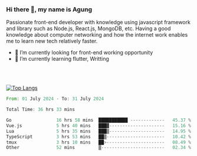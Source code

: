 ### Hi there 👋, my name is Agung
Passionate front-end developer with knowledge using javascript framework and library such as Node.js, React.js, MongoDB, etc. Having a good knowledge about computer networking and how the internet work enables me to learn new tech relatively faster.

<!--
**agungfir98/agungfir98** is a ✨ _special_ ✨ repository because its `README.md` (this file) appears on your GitHub profile.
-->

- 🔭 I’m currently looking for front-end working opportunity
- 🌱 I’m currently learning flutter, Writting
<br/>
<br/>

[![Top Langs](https://github-readme-stats.vercel.app/api/top-langs/?username=agungfir98&langs_count=5)](https://github.com/anuraghazra/github-readme-stats)

<!--START_SECTION:waka-->

```rust
From: 01 July 2024 - To: 31 July 2024

Total Time: 36 hrs 33 mins

Go                 16 hrs 58 mins  ███████████ -------------   45.37 %
Vue.js             5 hrs 40 mins   ███▓---------------------   15.16 %
Lua                5 hrs 35 mins   ███▒---------------------   14.95 %
TypeScript         3 hrs 53 mins   ██▒----------------------   10.42 %
tmux               3 hrs 10 mins   ██>----------------------   08.49 %
Other              52 mins         ▒------------------------   02.34 %
```

<!--END_SECTION:waka-->

